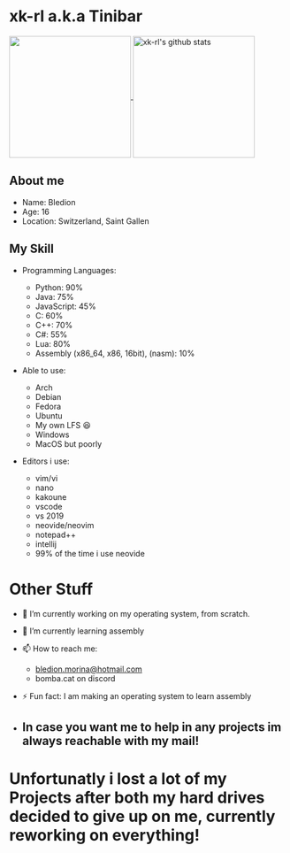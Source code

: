 # xk-rl a.k.a Tinibar
  
  <a href="https://github.com/xk-rl">
    <img align="center" src="https://github-readme-stats.vercel.app/api/top-langs/?username=xk-rl&hide=ASP.NET,jupyter%20notebook&count_private=false&theme=calm_pink" height="220px"/>
  </a>
  <a href="https://github.com/xk-rl">
   <img align="center" src="https://github-readme-stats.vercel.app/api?username=xk-rl&count_private=true&hide=stars&show_icons=true&theme=calm_pink&line_height=27" alt="xk-rl's github stats" height="220px" />
  </a>



## About me
- Name: Bledion
- Age: 16
- Location: Switzerland, Saint Gallen

## My Skill
- Programming Languages:
  - Python: 90%
  - Java: 75%
  - JavaScript: 45%
  - C: 60%
  - C++: 70%
  - C#: 55%
  - Lua: 80%
  - Assembly (x86_64, x86, 16bit), (nasm): 10%

- Able to use:
  - Arch
  - Debian
  - Fedora
  - Ubuntu
  - My own LFS :laughing:
  - Windows
  - MacOS but poorly

- Editors i use:
  - vim/vi
  - nano
  - kakoune
  - vscode
  - vs 2019
  - neovide/neovim
  - notepad++
  - intellij
  - 99% of the time i use neovide
# Other Stuff
- 🔭 I’m currently working on my operating system, from scratch.
- 🌱 I’m currently learning assembly
- 📫 How to reach me:
  - bledion.morina@hotmail.com
  - bomba.cat on discord
- ⚡ Fun fact: I am making an operating system to learn assembly

- ## In case you want me to help in any projects im always reachable with my mail!

# Unfortunatly i lost a lot of my Projects after both my hard drives decided to give up on me, currently reworking on everything!
